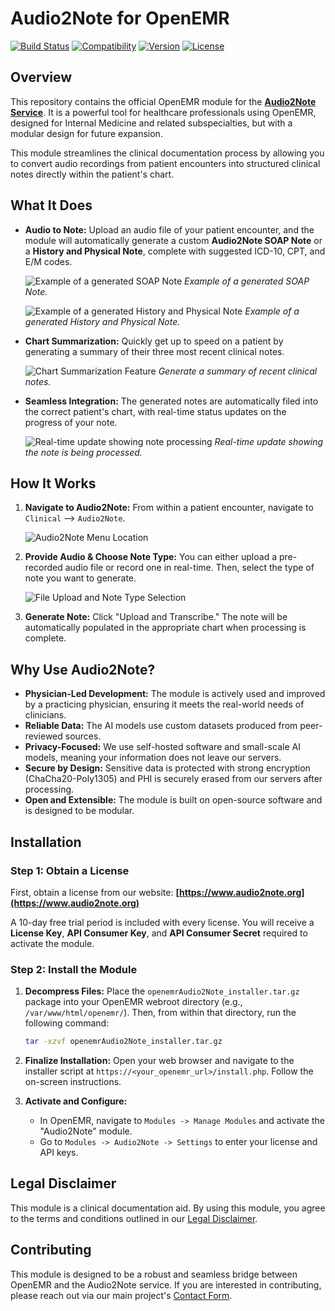 # Audio2Note for OpenEMR

[![Build Status](https://img.shields.io/badge/build-passing-brightgreen)](https://github.com/sunpcaudio2note/openemrAudio2Note)
[![Compatibility](https://img.shields.io/badge/OpenEMR-v7.0+-blue)](https://www.open-emr.org)
[![Version](https://img.shields.io/badge/version-1.0.0-blue)](https://github.com/sunpcaudio2note/openemrAudio2Note)
[![License](https://img.shields.io/badge/license-MIT-blue)](https://github.com/sunpcaudio2note/openemrAudio2Note/blob/main/LICENSE)

## Overview

This repository contains the official OpenEMR module for the **[Audio2Note Service](https://github.com/sunpcaudio2note/audio2note)**. It is a powerful tool for healthcare professionals using OpenEMR, designed for Internal Medicine and related subspecialties, but with a modular design for future expansion.

This module streamlines the clinical documentation process by allowing you to convert audio recordings from patient encounters into structured clinical notes directly within the patient's chart.

## What It Does

*   **Audio to Note:** Upload an audio file of your patient encounter, and the module will automatically generate a custom **Audio2Note SOAP Note** or a **History and Physical Note**, complete with suggested ICD-10, CPT, and E/M codes.

    ![Example of a generated SOAP Note](docs/openemr/images/SOAP.png "Generated SOAP Note")
    *Example of a generated SOAP Note.*

    ![Example of a generated History and Physical Note](docs/openemr/images/historyphysical.png "Generated History and Physical Note")
    *Example of a generated History and Physical Note.*

*   **Chart Summarization:** Quickly get up to speed on a patient by generating a summary of their three most recent clinical notes.

    ![Chart Summarization Feature](docs/openemr/images/summary.png "Chart Summarization")
    *Generate a summary of recent clinical notes.*

*   **Seamless Integration:** The generated notes are automatically filed into the correct patient's chart, with real-time status updates on the progress of your note.

    ![Real-time update showing note processing](docs/openemr/images/realTimeUpdates.png "Real-time update notification")
    *Real-time update showing the note is being processed.*

## How It Works

1.  **Navigate to Audio2Note:** From within a patient encounter, navigate to `Clinical` --> `Audio2Note`.

    ![Audio2Note Menu Location](docs/openemr/images/1menu.png "Audio2Note Menu Location")

2.  **Provide Audio & Choose Note Type:** You can either upload a pre-recorded audio file or record one in real-time. Then, select the type of note you want to generate.

    ![File Upload and Note Type Selection](docs/openemr/images/2uploadfile.png "File Upload and Note Type Selection")

3.  **Generate Note:** Click "Upload and Transcribe." The note will be automatically populated in the appropriate chart when processing is complete.

## Why Use Audio2Note?

*   **Physician-Led Development:** The module is actively used and improved by a practicing physician, ensuring it meets the real-world needs of clinicians.
*   **Reliable Data:** The AI models use custom datasets produced from peer-reviewed sources.
*   **Privacy-Focused:** We use self-hosted software and small-scale AI models, meaning your information does not leave our servers.
*   **Secure by Design:** Sensitive data is protected with strong encryption (ChaCha20-Poly1305) and PHI is securely erased from our servers after processing.
*   **Open and Extensible:** The module is built on open-source software and is designed to be modular.

## Installation

### Step 1: Obtain a License

First, obtain a license from our website: **[https://www.audio2note.org](https://www.audio2note.org)**

A 10-day free trial period is included with every license. You will receive a **License Key**, **API Consumer Key**, and **API Consumer Secret** required to activate the module.

### Step 2: Install the Module

1.  **Decompress Files:** Place the `openemrAudio2Note_installer.tar.gz` package into your OpenEMR webroot directory (e.g., `/var/www/html/openemr/`). Then, from within that directory, run the following command:

    ```bash
    tar -xzvf openemrAudio2Note_installer.tar.gz
    ```

2.  **Finalize Installation:** Open your web browser and navigate to the installer script at `https://<your_openemr_url>/install.php`. Follow the on-screen instructions.

3.  **Activate and Configure:**
    *   In OpenEMR, navigate to `Modules -> Manage Modules` and activate the "Audio2Note" module.
    *   Go to `Modules -> Audio2Note -> Settings` to enter your license and API keys.

## Legal Disclaimer

This module is a clinical documentation aid. By using this module, you agree to the terms and conditions outlined in our [Legal Disclaimer](docs/Legal%20Disclaimer%20for%20Audio2Note%20Module.md).

## Contributing

This module is designed to be a robust and seamless bridge between OpenEMR and the Audio2Note service. If you are interested in contributing, please reach out via our main project's [Contact Form](https://www.audio2note.org/?page_id=136).
